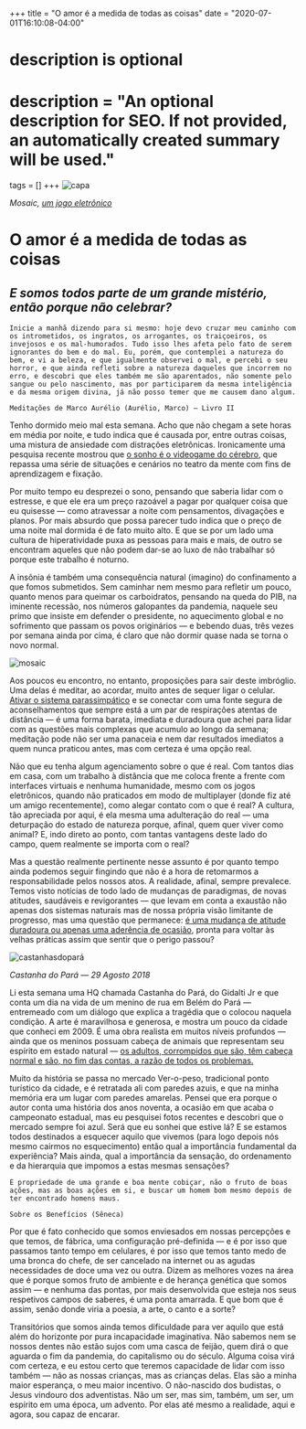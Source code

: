 +++
title = "O amor é a medida de todas as coisas"
date = "2020-07-01T16:10:08-04:00"

#
# description is optional
#
# description = "An optional description for SEO. If not provided, an automatically created summary will be used."

tags = []
+++
![capa](https://i.postimg.cc/fbVfvjSt/1-Ujp-YO40-60pev-JRSEm-r2g.jpg)

*Mosaic, [um jogo eletrônico](https://www.youtube.com/watch?v=QB3Er2JuQZ8)*
# O amor é a medida de todas as coisas

## *E somos todos parte de um grande mistério, então porque não celebrar?*

    Inicie a manhã dizendo para si mesmo: hoje devo cruzar meu caminho com os intrometidos, os ingratos, os arrogantes, os traiçoeiros, os invejosos e os mal-humorados. Tudo isso lhes afeta pelo fato de serem ignorantes do bem e do mal. Eu, porém, que contemplei a natureza do bem, e vi a beleza, e que igualmente observei o mal, e percebi o seu horror, e que ainda refleti sobre a natureza daqueles que incorrem no erro, e descobri que eles também me são aparentados, não somente pelo sangue ou pelo nascimento, mas por participarem da mesma inteligência e da mesma origem divina, já não posso temer que me causem dano algum.

    Meditações de Marco Aurélio (Aurélio, Marco) — Livro II

Tenho dormido meio mal esta semana. Acho que não chegam a sete horas em média por noite, e tudo indica que é causada por, entre outras coisas, uma mistura de ansiedade com distrações eletrônicas. Ironicamente uma pesquisa recente mostrou que [o sonho é o videogame do cérebro](https://medicalxpress.com/news/2020-05-evidence-human-brains-replay.html), que repassa uma série de situações e cenários no teatro da mente com fins de aprendizagem e fixação.

Por muito tempo eu desprezei o sono, pensando que saberia lidar com o estresse, e que ele era um preço razoável a pagar por qualquer coisa que eu quisesse — como atravessar a noite com pensamentos, divagações e planos. Por mais absurdo que possa parecer tudo indica que o preço de uma noite mal dormida é de fato muito alto. E que se por um lado uma cultura de hiperatividade puxa as pessoas para mais e mais, de outro se encontram aqueles que não podem dar-se ao luxo de não trabalhar só porque este trabalho é noturno.

A insônia é também uma consequência natural (imagino) do confinamento a que fomos submetidos. Sem caminhar nem mesmo para refletir um pouco, quanto menos para queimar os carboidratos, pensando na queda do PIB, na iminente recessão, nos números galopantes da pandemia, naquele seu primo que insiste em defender o presidente, no aquecimento global e no sofrimento que passam os povos originários — e bebendo duas, três vezes por semana ainda por cima, é claro que não dormir quase nada se torna o novo normal.

![mosaic](https://i.postimg.cc/MT3cw8g3/1-12-Z7-QUim0h-Ro-QNalq-ASDKg.jpg)

Aos poucos eu encontro, no entanto, proposições para sair deste imbróglio. Uma delas é meditar, ao acordar, muito antes de sequer ligar o celular. [Ativar o sistema parassimpático](https://www.facebook.com/Vox/videos/vox-netflix-how-to-cope-with-the-coronavirus-pandemic/641526206443957/) e se conectar com uma fonte segura de aconselhamentos que sempre está a um par de respirações atentas de distância — é uma forma barata, imediata e duradoura que achei para lidar com as questões mais complexas que acumulo ao longo da semana; meditação pode não ser uma panaceia e nem dar resultados imediatos a quem nunca praticou antes, mas com certeza é uma opção real.

Não que eu tenha algum agenciamento sobre o que é real. Com tantos dias em casa, com um trabalho à distância que me coloca frente a frente com interfaces virtuais e nenhuma humanidade, mesmo com os jogos eletrônicos, quando não praticados em modo de multiplayer (donde fiz até um amigo recentemente), como alegar contato com o que é real? A cultura, tão apreciada por aqui, é ela mesma uma adulteração do real — uma deturpação do estado de natureza porque, afinal, quem quer viver como animal? E, indo direto ao ponto, com tantas vantagens deste lado do campo, quem realmente se importa com o real?

Mas a questão realmente pertinente nesse assunto é por quanto tempo ainda podemos seguir fingindo que não é a hora de retomarmos a responsabilidade pelos nossos atos. A realidade, afinal, sempre prevalece. Temos visto notícias de todo lado de mudanças de paradigmas, de novas atitudes, saudáveis e revigorantes — que levam em conta a exaustão não apenas dos sistemas naturais mas de nossa própria visão limitante de progresso, mas uma questão que permanece: [é uma mudança de atitude duradoura ou apenas uma aderência de ocasião](https://twitter.com/Pontifex_pt/status/1275390645822263297), pronta para voltar às velhas práticas assim que sentir que o perigo passou?

![castanhasdopará](https://i.postimg.cc/50YkV8th/1-5-BOz-OH4h-Iif75-VXo-BNlozg.jpg)

*Castanha do Pará  — 29 Agosto 2018*

Li esta semana uma HQ chamada Castanha do Pará, do Gidalti Jr e que conta um dia na vida de um menino de rua em Belém do Pará — entremeado com um diálogo que explica a tragédia que o colocou naquela condição. A arte é maravilhosa e generosa, e mostra um pouco da cidade que conheci em 2009. É uma obra realista em muitos níveis profundos — ainda que os meninos possuam cabeça de animais que representam seu espírito em estado natural — [os adultos, corrompidos que são, têm cabeça normal e são, no fim das contas, a razão de todos os problemas.](https://www.reddit.com/r/brasil/duplicates/cya7tn/arte_da_hq_castanha_do_par%C3%A1_de_gidalti_moura_jr/)

Muito da história se passa no mercado Ver-o-peso, tradicional ponto turístico da cidade, e é retratada ali com paredes azuis, e que na minha memória era um lugar com paredes amarelas. Pensei que era porque o autor conta uma história dos anos noventa, a ocasião em que acaba o campeonato estadual, mas eu pesquisei fotos recentes e descobri que o mercado sempre foi azul. Será que eu sonhei que estive lá? E se estamos todos destinados a esquecer aquilo que vivemos (para logo depois nós mesmo cairmos no esquecimento) então qual a importância fundamental da experiência? Mais ainda, qual a importância da sensação, do ordenamento e da hierarquia que impomos a estas mesmas sensações?

    É propriedade de uma grande e boa mente cobiçar, não o fruto de boas ações, mas as boas ações em si, e buscar um homem bom mesmo depois de ter encontrado homens maus.

    Sobre os Benefícios (Sêneca)

Por que é fato conhecido que somos enviesados em nossas percepções e que temos, de fábrica, uma configuração pré-definida — e é por isso que passamos tanto tempo em celulares, é por isso que temos tanto medo de uma bronca do chefe, de ser cancelado na internet ou as agudas necessidades de doce uma vez ou outra. Dizem as melhores vozes na área que é porque somos fruto de ambiente e de herança genética que somos assim — e nenhuma das pontas, por mais desenvolvida que esteja nos seus respetivos campos de saberes, é uma ponta amarrada. E que bom que é assim, senão donde viria a poesia, a arte, o canto e a sorte?

Transitórios que somos ainda temos dificuldade para ver aquilo que está além do horizonte por pura incapacidade imaginativa. Não sabemos nem se nossos dentes não estão sujos com uma casca de feijão, quem dirá o que aguarda o fim da pandemia, do capitalismo ou do século. Alguma coisa virá com certeza, e eu estou certo que teremos capacidade de lidar com isso também — não as nossas crianças, mas as crianças delas. Elas são a minha maior esperança, o meu maior incentivo. O não-nascido dos budistas, o Jesus vindouro dos adventistas. Não um ser, mas sim, também, um ser, um espírito em uma época, um advento. Por elas até mesmo a realidade, aqui e agora, sou capaz de encarar.


